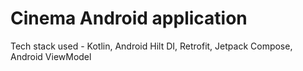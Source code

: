 # Cinema Android application 
Tech stack used - Kotlin, Android Hilt DI, Retrofit, Jetpack Compose, Android ViewModel  
